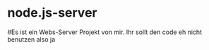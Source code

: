 # node.js-server
#Es ist ein Webs-Server Projekt von mir.
Ihr sollt den code eh nicht benutzen also ja
